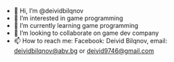 - 👋 Hi, I’m @deividbilqnov
- 👀 I’m interested in game programming
- 🌱 I’m currently learning game programming
- 💞️ I’m looking to collaborate on game dev company
- 📫 How to reach me: Facebook: Deivid Bilqnov, email: deividbilqnov@abv.bg or deivid9746@gmail.com

<!---
deividbilqnov/deividbilqnov is a ✨ special ✨ repository because its `README.md` (this file) appears on your GitHub profile.
You can click the Preview link to take a look at your changes.
--->
